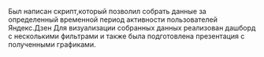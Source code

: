 Был написан скрипт,который позволил собрать данные за определенный временной период активности пользователей Яндекс.Дзен
Для визуализации собранных данных реализован дашборд с несколькими фильтрами и также была подготовлена презентация с полученными графиками.